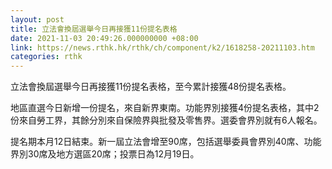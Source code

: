 ```yaml
---
layout: post
title: 立法會換屆選舉今日再接獲11份提名表格
date: 2021-11-03 20:49:26.000000000 +08:00
link: https://news.rthk.hk/rthk/ch/component/k2/1618258-20211103.htm
categories: rthk
---
```


立法會換屆選舉今日再接獲11份提名表格，至今累計接獲48份提名表格。

地區直選今日新增一份提名，來自新界東南。功能界別接獲4份提名表格，其中2份來自勞工界，其餘分別來自保險界與批發及零售界。選委會界別就有6人報名。

提名期本月12日結束。新一屆立法會增至90席，包括選舉委員會界別40席、功能界別30席及地方選區20席；投票日為12月19日。
